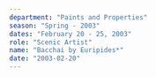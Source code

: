 ```yaml
---
department: "Paints and Properties"
season: "Spring - 2003"
dates: "February 20 - 25, 2003"
role: "Scenic Artist"
name: "Bacchai by Euripides*"
date: "2003-02-20"
---
```

